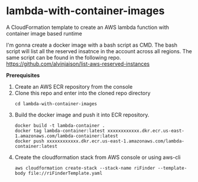 # lambda-with-container-images
A CloudFormation template to create an AWS lambda function with container image based runtime

I'm gonna create a docker image with a bash script as CMD. The bash script will list all the reserved insatnce in the account across all regions. The same script can be found in the following repo.
https://github.com/alvinjaison/list-aws-reserved-instances

**Prerequisites**

1. Create an AWS ECR repository from the console
2. Clone this repo and enter into the cloned repo directory
   ```
   cd lambda-with-container-images
   ```
3. Build the docker image and push it into ECR repository. 
   ```
   docker build -t lambda-container .
   docker tag lambda-container:latest xxxxxxxxxxxx.dkr.ecr.us-east-1.amazonaws.com/lambda-container:latest
   docker push xxxxxxxxxxxx.dkr.ecr.us-east-1.amazonaws.com/lambda-container:latest
   ```
4. Create the cloudformation stack from AWS console or using aws-cli
   ```
   aws cloudformation create-stack --stack-name riFinder --template-body file://riFinderTemplate.yaml
   ```
   
